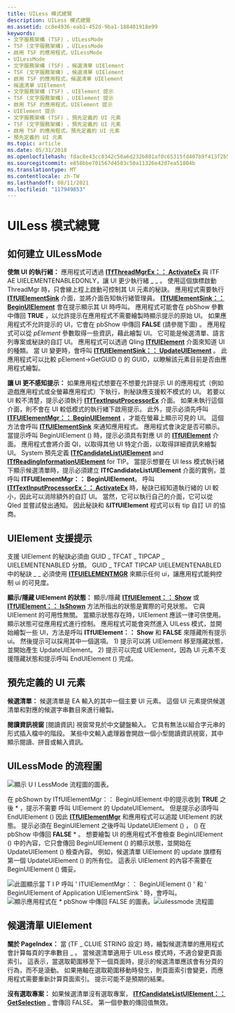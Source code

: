 ```yaml
---
title: UILess 模式總覽
description: UILess 模式總覽
ms.assetid: cc0e4936-eab1-452d-9ba1-188401918e99
keywords:
- 文字服務架構 (TSF) 、UILessMode
- TSF (文字服務架構) ，UILessMode
- 啟用 TSF 的應用程式，UILessMode
- UILessMode
- 文字服務架構 (TSF) ，候選清單 UIElement
- TSF (文字服務架構) ，候選清單 UIElement
- 啟用 TSF 的應用程式，候選清單 UIElement
- 候選清單 UIElement
- 文字服務架構 (TSF) 、UIElement 提示
- TSF (文字服務架構) ，UIElement 提示
- 啟用 TSF 的應用程式，UIElement 提示
- UIElement 提示
- 文字服務架構 (TSF) 、預先定義的 UI 元素
- TSF (文字服務架構) ，預先定義的 UI 元素
- 啟用 TSF 的應用程式，預先定義的 UI 元素
- 預先定義的 UI 元素
ms.topic: article
ms.date: 05/31/2018
ms.openlocfilehash: fdac8e43cc8342c50a6d232b801af0c65315fd407b9f413f2b5fdcb7074282fc
ms.sourcegitcommit: e858bbe701567d4583c50a11326e42d7ea51804b
ms.translationtype: MT
ms.contentlocale: zh-TW
ms.lasthandoff: 08/11/2021
ms.locfileid: "117949853"
---
```

# <a name="uiless-mode-overview"></a>UILess 模式總覽

## <a name="how-to-create-uilessmode"></a>如何建立 UILessMode

**使無 UI 的執行緒：** 應用程式可透過 [**ITfThreadMgrEx：： ActivateEx**](/windows/desktop/api/Msctf/nf-msctf-itfthreadmgrex-activateex) 與 ITF AE UIELEMENTENABLEDONLY，讓 UI 更少執行緒 \_ \_ 。 使用這個旗標啟動 ThreadMgr 時，只會線上程上啟動可控制其 UI 元素的秘訣。 應用程式需要執行 [**ITfUIElementSink**](/windows/desktop/api/Msctf/nn-msctf-itfuielementsink) 介面，並將介面告知執行緒管理員。 [**ITfUIElementSink：： BeginUIElement**](/windows/desktop/api/Msctf/nf-msctf-itfuielementsink-beginuielement) 會在提示顯示其 UI 時呼叫。 應用程式可能會在 pbShow 參數中傳回 **TRUE** ，以允許提示在應用程式不需要繪製時顯示提示的原始 UI。 如果應用程式不允許提示的 UI，它會在 pbShow 中傳回 **FALSE** (請參閱下圖) 。 應用程式可以從 *pElement* 參數取得一些資訊，藉此繪製 UI。 它可能是候選清單、語言列專案或秘訣的自訂 UI。 應用程式可以透過 QIing [**ITfUIElement**](/windows/desktop/api/Msctf/nn-msctf-itfuielement) 介面來知道 UI 的種類。 當 UI 變更時，會呼叫 [**ITfUIElementSink：： UpdateUIElement**](/windows/desktop/api/Msctf/nf-msctf-itfuielementsink-updateuielement) 。 此應用程式可以比較 pElement->GetGUID () 的 GUID，以瞭解該元素目前是否由應用程式繪製。

**讓 UI 更不感知提示：** 如果應用程式想要在不想要允許提示 UI 的應用程式（例如遊戲應用程式或全螢幕應用程式）下執行，則秘訣應支援較不模式的 UI。 若要以 UI 較不清楚，提示必須執行 [**ITfTextInputProcessorEx**](/windows/desktop/api/Msctf/nn-msctf-itftextinputprocessorex) 介面。 如果未執行這個介面，則不會在 UI 較低模式的執行緒下啟用提示。 此外，提示必須先呼叫 [**ITFUIElementMgr：： BeginUIElement**](/windows/desktop/api/Msctf/nf-msctf-itfuielementmgr-beginuielement) ，才能在螢幕上顯示可見的 UI。 這個方法會呼叫 [**ITfUIElementSink**](/windows/desktop/api/Msctf/nn-msctf-itfuielementsink) 來通知應用程式。 應用程式會決定是否可顯示。 當提示呼叫 BeginUIElement () 時，提示必須具有對應 UI 的 [**ITfUIElement**](/windows/desktop/api/Msctf/nn-msctf-itfuielement) 介面。 應用程式會將介面 QI，以取得其他 UI 特定介面，以取得詳細資訊來繪製 UI。 System 預先定義 [**ITfCandidateListUIElement**](/windows/desktop/api/Msctf/nn-msctf-itfcandidatelistuielement) and [**ITfReadingInformationUIElement**](/windows/desktop/api/Msctf/nn-msctf-itfreadinginformationuielement) for TIP。 當提示想要在 UI less 模式執行緒下顯示候選清單時，提示必須建立 **ITfCandidateListUIElement** 介面的實例，並呼叫 **ITFUIElementMgr：： BeginUIElement**。 呼叫 [**ITfTextInputProcessorEx：： ActivateEx**](/windows/desktop/api/Msctf/nf-msctf-itftextinputprocessorex-activateex) 時，秘訣已經知道執行緒的 UI 較小，因此可以消除額外的自訂 UI。 當然，它可以執行自己的介面，它可以從 QIed 並嘗試發出通知。 因此秘訣和 &**ITfUIElement** 程式可以有 tip 自訂 UI 的協商。

## <a name="uielement-supporting-tip"></a>UIElement 支援提示

支援 UIElement 的秘訣必須由 GUID \_ TFCAT \_ TIPCAP \_ UIELEMENTENABLED 分類。 GUID \_ TFCAT TIPCAP UIELEMENTENABLED 中的秘訣 \_ \_ 必須使用 [**ITFUIELEMENTMGR**](/windows/desktop/api/Msctf/nn-msctf-itfuielementmgr) 來顯示任何 ui，讓應用程式能夠控制 ui 的可見度。

**顯示/隱藏 UIElement 的狀態：** 顯示/隱藏 [**ITfUIElement：： Show**](/windows/desktop/api/Msctf/nf-msctf-itfuielement-show) 或 [**ITfUIElement：： IsShown**](/windows/desktop/api/Msctf/nf-msctf-itfuielement-isshown) 方法所指出的狀態是實際的可見狀態。 它與 UIElement 的可用性無關。 當顯示狀態存在時，UIElement 應該一律可供使用。 顯示狀態可從應用程式進行控制。 應用程式可能會突然進入 UILess 模式，並開始繪製一些 UI，方法是呼叫 **ITfUIElement：： Show** 和 **FALSE** 來隱藏所有提示 ui。 然後提示可以採用其中一個選項。 1) 提示可以將 UIElement 移至隱藏狀態，並開始產生 UpdateUIElement。 2) 提示可以完成 UIElement，因為 UI 元素不支援隱藏狀態和提示呼叫 EndUIElement () 完成。

## <a name="predefined-ui-elements"></a>預先定義的 UI 元素

**候選清單：** 候選清單是 EA 輸入的其中一個主要 UI 元素。 這個 UI 元素提供候選清單和對應的候選字串數目來進行繪製。

**閱讀資訊視窗** [閱讀資訊] 視窗常見於中文鍵盤輸入。 它具有無法以組合字元串的形式插入檔中的階段。 某些中文輸入處理器會開啟一個小型閱讀資訊視窗，其中顯示閱讀、拼音或輸入資訊。

## <a name="the-flow-chart-of-uilessmode"></a>UILessMode 的流程圖

![顯示 U I LessMode 流程圖的圖表。](images/tsf-uilessmode-ovw1.gif)

在 pbShown by ITfUIElementMgr：： BeginUIElement 中的提示收到 **TRUE** 之後 \* ，提示不需要 [](/windows/desktop/api/Msctf/nf-msctf-itfuielementmgr-beginuielement)呼叫 UIElement 的 UpdateUIElement。 但是提示必須呼叫 EndUIElement () 因此 [**ITfUIElementMgr**](/windows/desktop/api/Msctf/nn-msctf-itfuielementmgr) 和應用程式可以追蹤 UIElement 的狀態。 提示必須在 BeginUIElement 之後呼叫 UpdateUIElement () ， () 在 pbShow 中傳回 **FALSE** \* 。 想要繪製 UI 的應用程式不會檢查 BeginUIElement () 中的內容，它只會傳回 BeginUIElement () 的顯示狀態，並開始在 UpdateUIElement () 檢查內容。 例如，候選清單 UIElement 的 update 旗標有第一個 UpdateUIElement () 的所有位。 這表示 UIElement 的內容不需要在 BeginUIElement () 備妥。

![此圖顯示當 T I P 呼叫 ' ITUIElementMgr：： BeginUIElement () ' 和 ' BeginUIElement of Application UIElementSink ' 時，會呼叫。](images/tsf-uilessmode-ovw2.gif)![顯示應用程式在 * pbShow 中傳回 FALSE 的圖表。](images/tsf-uilessmode-ovw3.gif)![uilessmode 流程圖](images/tsf-uilessmode-ovw4.gif)

## <a name="the-candidate-list-uielement"></a>候選清單 UIElement

**關於 PageIndex：** 當 (TF \_ CLUIE STRING 設定) 時，繪製候選清單的應用程式會計算每頁的字串數目 \_ 。 當候選清單適用于 UILess 模式時，不適合變更頁面索引。 這表示，當選取範圍移至下一個頁面時，提示的候選清單應該會有分頁的行為，而不是滾動。 如果捲軸在選取範圍移動時發生，則頁面索引會變更，而應用程式需要重新計算頁面索引。 提示可能不是預期的結果。

**沒有選取專案：** 如果候選清單沒有選取專案， [**ITfCandidateListUIElement：： GetSelection**](/windows/desktop/api/Msctf/nf-msctf-itfcandidatelistuielement-getselection) \_ 會傳回 FALSE。 第一個參數的傳回值無效。

 

 




